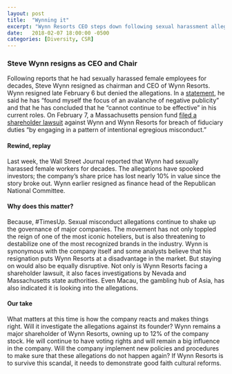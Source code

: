 ```yaml
---
layout: post
title:  "Wynning it"
excerpt: "Wynn Resorts CEO steps down following sexual harassment allegations."
date:   2018-02-07 18:00:00 -0500
categories: [Diversity, CSR]
---
```


### Steve Wynn resigns as CEO and Chair

Following reports that he had sexually harassed female employees for decades, Steve Wynn resigned as chairman and CEO of Wynn Resorts. Wynn resigned late February 6 but denied the allegations. In a <a href="http://money.cnn.com/2018/02/06/news/companies/steve-wynn-stepping-down-ceo-wynn-resorts/index.html " target="_blank">statement</a>, he said he has “found myself the focus of an avalanche of negative publicity” and that he has concluded that he “cannot continue to be effective” in his current roles. On February 7, a Massachusetts pension fund <a href="https://www.cnbc.com/2018/02/07/wynn-resorts-board-former-ceo-steve-wynn-hit-with-shareholder-lawsuit.html" target="_blank">filed a shareholder lawsuit</a> against Wynn and Wynn Resorts for breach of fiduciary duties “by engaging in a pattern of intentional egregious misconduct.”

#### Rewind, replay

Last week, the Wall Street Journal reported that Wynn had sexually harassed female workers for decades. The allegations have spooked investors; the company’s share price has lost nearly 10% in value since the story broke out. Wynn earlier resigned as finance head of the Republican National Committee.

#### Why does this matter?

Because, #TimesUp. Sexual misconduct allegations continue to shake up the governance of major companies. The movement has not only toppled the reign of one of the most iconic hoteliers, but is also threatening to destabilize one of the most recognized brands in the industry. Wynn is synonymous with the company itself and some analysts believe that his resignation puts Wynn Resorts at a disadvantage in the market. But staying on would also be equally disruptive. Not only is Wynn Resorts facing a shareholder lawsuit, it also faces investigations by Nevada and Massachusetts state authorities. Even Macau, the gambling hub of Asia, has also indicated it is looking into the allegations.  

#### Our take

What matters at this time is how the company reacts and makes things right. Will it investigate the allegations against its founder? Wynn remains a major shareholder of Wynn Resorts, owning up to 12% of the company stock. He will continue to have voting rights and will remain a big influence in the company. Will the company implement new policies and procedures to make sure that these allegations do not happen again? If Wynn Resorts is to survive this scandal, it needs to demonstrate good faith cultural reforms.
